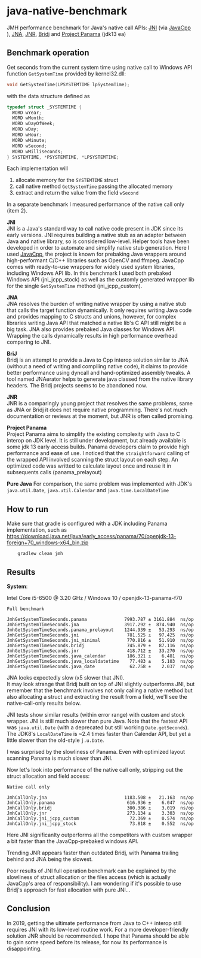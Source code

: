 # java-native-benchmark
JMH performance benchmark for Java's native call APIs: [JNI](https://docs.oracle.com/en/java/javase/12/docs/specs/jni/index.html) (via [JavaCpp](https://github.com/bytedeco/javacpp) ), [JNA](https://github.com/java-native-access/jna), [JNR](https://github.com/jnr/jnr-ffi), [Bridj](https://github.com/nativelibs4java/BridJ) and [Project Panama](http://openjdk.java.net/projects/panama/) (jdk13 ea)

## Benchmark operation ##
Get seconds from the current system time using native call to Windows API function `GetSystemTime` provided by kernel32.dll:

````cpp
void GetSystemTime(LPSYSTEMTIME lpSystemTime);
````
with the data structure defined as
````cpp
typedef struct _SYSTEMTIME {
  WORD wYear;
  WORD wMonth;
  WORD wDayOfWeek;
  WORD wDay;
  WORD wHour;
  WORD wMinute;
  WORD wSecond;
  WORD wMilliseconds;
} SYSTEMTIME, *PSYSTEMTIME, *LPSYSTEMTIME;
````
Each implementation will
1. allocate memory for the `SYSTEMTIME` struct
2. call native method `GetSystemTime` passing the allocated memory
3. extract and return the value from the field `wSecond`

In a separate benchmark I measured performance of the native call only  (item 2).

**JNI**     
JNI is a Java's standard way to call native code present in JDK since its early versions. JNI requires building a native stub as an adapter between Java and native library, so is considered low-level. Helper tools have been developed in order to automate and simplify native stub generation. Here I used [JavaCpp](https://github.com/bytedeco/javacpp), the project is known for prebaking Java wrappers around high-performant C/C++ libraries such as OpenCV and ffmpeg.
JavaCpp comes with ready-to-use wrappers for widely used system libraries, including Windows API lib. In this benchmark I used both prebaked Windows API (jni_jcpp_stock) as well as the customly generated wrapper lib for the single `GetSystemTime` method (jni_jcpp_custom).

**JNA**     
JNA resolves the burden of writing native wrapper by using a native stub that calls the target function dynamically. It only requires writing Java code and provides mapping to C structs and unions, however, for complex libraries writing Java API that matched a native lib's C API still might be a big task. JNA also provides prebaked Java classes for Windows API. Wrapping the calls dynamically results in high performance overhead comparing to JNI.

**BriJ**     
Bridj is an attempt to provide a Java to Cpp interop solution similar to JNA (without a need of writing and compiling native code), it claims to provide better performance using dyncall and hand-optimized assembly tweaks. A tool named JNAerator helps to generate java classed from the native library headers. The Bridj projects seems to be abandoned now.

**JNR**     
JNR is a comparingly young project that resolves the same problems, same as JNA or Bridj it does not require native programming. There's not much documentation or reviews at the moment, but JNR is often called promising.

**Project Panama**     
Project Panama aims to simplify the existing complexity with Java to C interop on JDK level. It is still under development, but already available is some jdk 13 early access builds. Panama developers claim to provide high performance and ease of use.
I noticed that the `straightforward` calling of the wrapped API involved scanning the struct layout on each step. An optimized code was writted to calculate layout once and reuse it in subsequents calls (panama_prelayout)

**Pure Java**
For comparison, the same problem was implemented with JDK's `java.util.Date`, `java.util.Calendar` and `java.time.LocalDateTime`

## How to run ##

Make sure that gradle is configured with a JDK including Panama implementation, such as https://download.java.net/java/early_access/panama/70/openjdk-13-foreign+70_windows-x64_bin.zip
````
    gradlew clean jmh
````

## Results ##

**System**:  

Intel Core i5-6500 @ 3.20 GHz / Windows 10 / openjdk-13-panama-f70

```
Full benchmark

JmhGetSystemTimeSeconds.panama              7993.787 ± 3161.884  ns/op
JmhGetSystemTimeSeconds.jna                 3917.292 ±  874.940  ns/op
JmhGetSystemTimeSeconds.panama_prelayout    1244.939 ±   53.293  ns/op
JmhGetSystemTimeSeconds.jni                  781.525 ±   97.425  ns/op
JmhGetSystemTimeSeconds.jni_minimal          770.816 ±   51.910  ns/op
JmhGetSystemTimeSeconds.bridj                745.879 ±   87.116  ns/op
JmhGetSystemTimeSeconds.jnr                  418.712 ±   33.270  ns/op
JmhGetSystemTimeSeconds.java_calendar        186.321 ±    6.481  ns/op
JmhGetSystemTimeSeconds.java_localdatetime    77.483 ±    5.103  ns/op
JmhGetSystemTimeSeconds.java_date             62.758 ±    2.037  ns/op
```

JNA looks expectedly slow (x5 slower that JNI).   
It may look strange that Bridj built on top of JNI slightly outperforms JNI, but remember that the benchmark involves not only calling a native method but also allocating a struct and extracting the result from a field, we'll see the native-call-only results below.

JNI tests show similar results (within error range) with custom and stock wrapper. JNI is still much slower than pure Java. Note that the fastest API was `java.util.Date` (with a deprecated but still working `Date.getSeconds`). The JDK8's `LocalDateTime` is ~2.4 times faster than Calendar API, but yet a little slower than the old-style `j.u.Date`.

I was surprised by the slowliness of Panama. Even with optimized layout scanning Panama is much slower than JNI.

Now let's look into performance of the native call only, stripping out the struct allocation and field access:

````
Native call only

JmhCallOnly.jna                             1183.508 ±   21.163  ns/op
JmhCallOnly.panama                           616.936 ±    6.047  ns/op
JmhCallOnly.bridj                            300.386 ±    3.019  ns/op
JmhCallOnly.jnr                              273.134 ±    3.303  ns/op
JmhCallOnly.jni_jcpp_custom                   72.369 ±    0.574  ns/op
JmhCallOnly.jni_jcpp_stock                    73.818 ±    0.552  ns/op
````

Here JNI significanlty outperforms all the competitors with custom wrapper a bit faster than the JavaCpp-prebaked windows API.

Trending JNR appears faster than outdated Bridj, with Panama trailing behind and JNA being the slowest.

Poor results of JNI full operation benchmark can be explained by the slowliness of struct allocation or the files access (which is actually JavaCpp's area of responsibility). I am wondering if it's possible to use Bridj's approach for fast allocation with pure JNI...

## Conclusion ##

In 2019, getting the ultimate performance from Java to C++ interop still requires JNI with its low-level routine work. For a more developer-friendly solution JNR should be recommended. I hope that Panama should be able to gain some speed before its release, for now its performance is disappointing.

